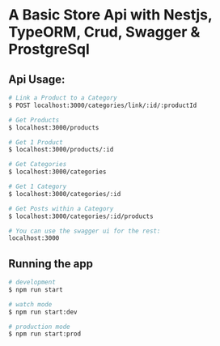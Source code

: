 # A Basic Store Api with Nestjs, TypeORM, Crud, Swagger & ProstgreSql

## Api Usage:

```bash
# Link a Product to a Category
$ POST localhost:3000/categories/link/:id/:productId

# Get Products
$ localhost:3000/products

# Get 1 Product
$ localhost:3000/products/:id

# Get Categories
$ localhost:3000/categories

# Get 1 Category
$ localhost:3000/categories/:id

# Get Posts within a Category
$ localhost:3000/categories/:id/products

# You can use the swagger ui for the rest:
localhost:3000
```

## Running the app

```bash
# development
$ npm run start

# watch mode
$ npm run start:dev

# production mode
$ npm run start:prod
```